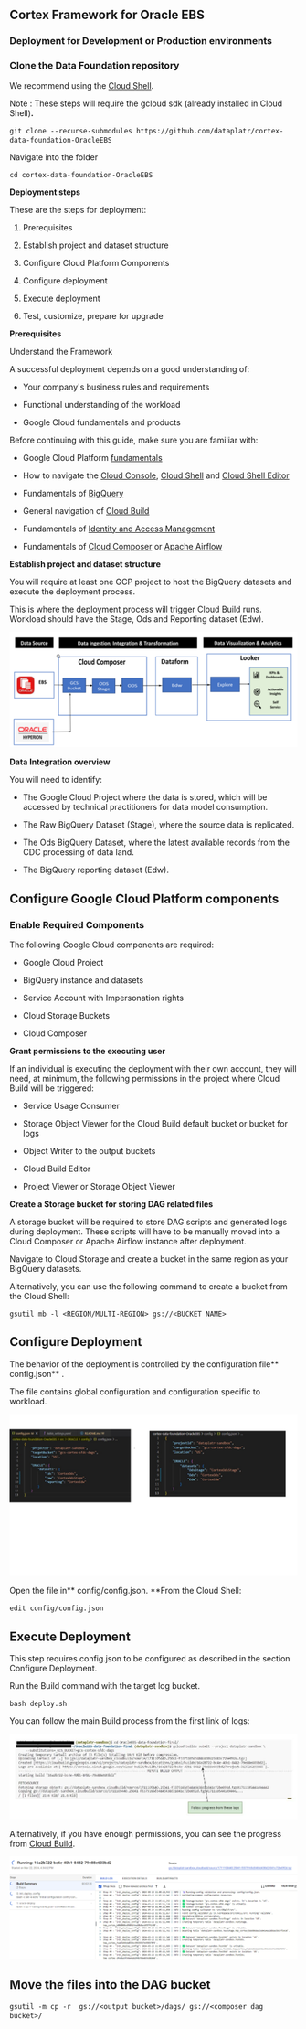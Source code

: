 ## **Cortex Framework for Oracle EBS**

### **Deployment for Development or Production environments**

### **Clone the Data Foundation repository**

We recommend using the [Cloud Shell](https://shell.cloud.google.com/?fromcloudshell=true&show=ide%2Cterminal).

Note : These steps will require the gcloud sdk (already installed in Cloud Shell)**.**

```
git clone --recurse-submodules https://github.com/dataplatr/cortex-data-foundation-OracleEBS
```
Navigate into the folder

```
cd cortex-data-foundation-OracleEBS
```
**Deployment steps**

These are the steps for deployment:

1. Prerequisites

2. Establish project and dataset structure

3. Configure Cloud Platform Components

4. Configure deployment

5. Execute deployment

6. Test, customize, prepare for upgrade

**Prerequisites**

Understand the Framework

A successful deployment depends on a good understanding of:

- Your company's business rules and requirements

- Functional understanding of the workload

- Google Cloud fundamentals and products

Before continuing with this guide, make sure you are familiar with:

- Google Cloud Platform [fundamentals](https://www.cloudskillsboost.google/course_templates/60)

- How to navigate the [Cloud Console](https://cloud.google.com/cloud-console), [Cloud Shell](https://cloud.google.com/shell/docs/using-cloud-shell) and [Cloud Shell Editor](https://cloud.google.com/shell/docs/editor-overview)

- Fundamentals of [BigQuery](https://cloud.google.com/bigquery/docs/introduction)

- General navigation of [Cloud Build](https://cloud.google.com/build/docs/overview)

- Fundamentals of [Identity and Access Management](https://cloud.google.com/iam/docs/)

- Fundamentals of [Cloud Composer](https://cloud.google.com/composer/docs/concepts/overview) or [Apache Airflow](https://airflow.apache.org/docs/apache-airflow/stable/core-concepts/index.html)

**Establish project and dataset structure**

You will require at least one GCP project to host the BigQuery datasets and execute the deployment process.

This is where the deployment process will trigger Cloud Build runs. Workload should have the Stage, Ods and Reporting dataset (Edw).

![Enter image alt description](Images/CC_framework.png)

**Data Integration overview**

You will need to identify:

- The Google Cloud Project where the data is stored, which will be accessed by technical practitioners for data model consumption.

- The Raw BigQuery Dataset (Stage), where the source data is replicated.

- The Ods BigQuery Dataset, where the latest available records from the CDC processing of data land.

- The BigQuery reporting dataset (Edw).

## **Configure Google Cloud Platform components**

### **Enable Required Components**

The following Google Cloud components are required:

- Google Cloud Project

- BigQuery instance and datasets

- Service Account with Impersonation rights

- Cloud Storage Buckets

- Cloud Composer

**Grant permissions to the executing user**

If an individual is executing the deployment with their own account, they will need, at minimum, the following permissions in the project where Cloud Build will be triggered:

- Service Usage Consumer

- Storage Object Viewer for the Cloud Build default bucket or bucket for logs

- Object Writer to the output buckets

- Cloud Build Editor

- Project Viewer or Storage Object Viewer

**Create a Storage bucket for storing DAG related files**

A storage bucket will be required to store DAG scripts and generated  logs during deployment. These scripts will have to be manually moved into a Cloud Composer or Apache Airflow instance after deployment.

Navigate to Cloud Storage and create a bucket in the same region as your BigQuery datasets.

Alternatively, you can use the following command to create a bucket from the Cloud Shell:

```
gsutil mb -l <REGION/MULTI-REGION> gs://<BUCKET NAME>
```
## **Configure Deployment**

The behavior of the deployment is controlled by the configuration file** config.json** .

The file contains global configuration and configuration specific to workload.

![Enter image alt description](Images/Config_Setup.jpg)

Open the file in** config/config.json. **From the Cloud Shell:

```
edit config/config.json
```
## **Execute Deployment**

This step requires config.json to be configured as described in the section Configure Deployment.

Run the Build command with the target log bucket.

```
bash deploy.sh
```
You can follow the main Build process from the first link of logs:

![Enter image alt description](Images/Log1.jpg)

Alternatively, if you have enough permissions, you can see the progress from [Cloud Build](https://console.cloud.google.com/cloud-build/).

![Enter image alt description](Images/Log2.png)

## **Move the files into the DAG bucket**

```
gsutil -m cp -r  gs://<output bucket>/dags/ gs://<composer dag bucket>/
```
